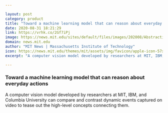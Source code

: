 ```yaml
---

layout: post
category: product
title: "Toward a machine learning model that can reason about everyday actions"
date: 2020-08-31 18:21:29
link: https://vrhk.co/2Gf7iPj
image: https://news.mit.edu/sites/default/files/images/202008/Abstraction-Four.png
domain: news.mit.edu
author: "MIT News | Massachusetts Institute of Technology"
icon: https://news.mit.edu/themes/mit/assets/img/favicon/apple-icon-57x57.png
excerpt: "A computer vision model developed by researchers at MIT, IBM, and Columbia University can compare and contrast dynamic events captured on video to tease out the high-level concepts connecting them."

---
```


### Toward a machine learning model that can reason about everyday actions

A computer vision model developed by researchers at MIT, IBM, and Columbia University can compare and contrast dynamic events captured on video to tease out the high-level concepts connecting them.